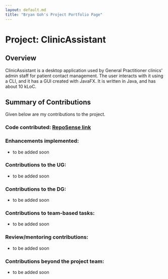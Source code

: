 ```yaml
---
layout: default.md
title: "Bryan Goh's Project Portfolio Page"
---
```


# Project: ClinicAssistant
## Overview
ClinicAssistant is a desktop application used by General Practitioner clinics' admin staff for patient contact management. The user interacts with it using a CLI, and it has a GUI created with JavaFX. It is written in Java, and has about 10 kLoC.
## Summary of Contributions
Given below are my contributions to the project.


### Code contributed: [RepoSense link](https://nus-cs2103-ay2324s1.github.io/tp-dashboard/?search=Bryan-Goh&breakdown=true)

   
### Enhancements implemented:
* to be added soon
### Contributions to the UG:
* to be added soon
### Contributions to the DG:
* to be added soon
### Contributions to team-based tasks:
* to be added soon
### Review/mentoring contributions:
* to be added soon
### Contributions beyond the project team:
* to be added soon
